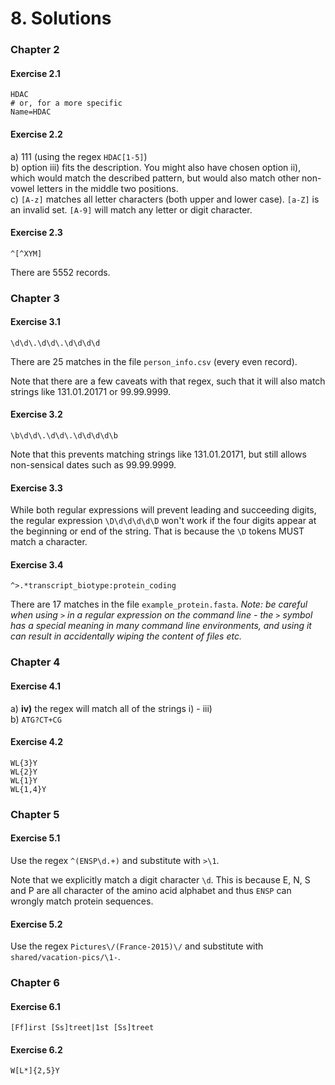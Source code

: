 # 8. Solutions


### Chapter 2

#### Exercise 2.1

```
HDAC
# or, for a more specific
Name=HDAC
```

#### Exercise 2.2

a) 111 (using the regex `HDAC[1-5]`)  
b) option iii) fits the description. You might also have chosen option ii), which would match the described pattern, but would also match other non-vowel letters in the middle two positions.  
c) `[A-z]` matches all letter characters (both upper and lower case). `[a-Z]` is an invalid set. `[A-9]` will match any letter or digit character.

#### Exercise 2.3

```
^[^XYM]
```
There are 5552 records.

### Chapter 3

#### Exercise 3.1

```
\d\d\.\d\d\.\d\d\d\d
```

There are 25 matches in the file `person_info.csv` (every even record).

Note that there are a few caveats with that regex, such that it will also match strings like 131.01.20171 or 99.99.9999.

#### Exercise 3.2

```
\b\d\d\.\d\d\.\d\d\d\d\b
```

Note that this prevents matching strings like 131.01.20171, but still allows non-sensical dates such as 99.99.9999.

#### Exercise 3.3

While both regular expressions will prevent leading and succeeding digits, the regular expression `\D\d\d\d\d\D` won't
work if the four digits appear at the beginning or end of the string. That is because the `\D` tokens MUST
match a character.

#### Exercise 3.4

```
^>.*transcript_biotype:protein_coding
```

There are 17 matches in the file `example_protein.fasta`. _Note: be careful when using `>` in a regular expression on the command line - the `>` symbol has a special meaning in many command line environments, and using it can result in accidentally wiping the content of files etc._

### Chapter 4

#### Exercise 4.1
a) __iv)__ the regex will match all of the strings i) - iii)  
b) `ATG?CT+CG`

#### Exercise 4.2

```
WL{3}Y
WL{2}Y
WL{1}Y
WL{1,4}Y
```

### Chapter 5

#### Exercise 5.1

Use the regex `^(ENSP\d.+)` and substitute with `>\1`.

Note that we explicitly match a digit character `\d`. This is because E, N, S and P are all character of the amino acid alphabet and thus `ENSP` can wrongly match protein sequences.

#### Exercise 5.2

Use the regex `Pictures\/(France-2015)\/` and substitute with `shared/vacation-pics/\1-`.

### Chapter 6

#### Exercise 6.1

`[Ff]irst [Ss]treet|1st [Ss]treet`

#### Exercise 6.2

`W[L*]{2,5}Y`
